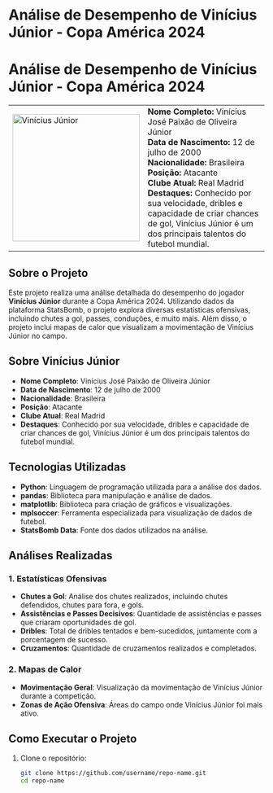 # Análise de Desempenho de Vinícius Júnior - Copa América 2024

# Análise de Desempenho de Vinícius Júnior - Copa América 2024

<table>
   <tr>
      <td> 
         <img src="./vinicius_junior.jpg" alt="Vinícius Júnior" width="250"/>
      </td>
      <td>
         <b>Nome Completo:</b> Vinícius José Paixão de Oliveira Júnior<br>
         <b>Data de Nascimento:</b> 12 de julho de 2000<br>
         <b>Nacionalidade:</b> Brasileira<br>
         <b>Posição:</b> Atacante<br>
         <b>Clube Atual:</b> Real Madrid<br>
         <b>Destaques:</b> Conhecido por sua velocidade, dribles e capacidade de criar chances de gol, Vinícius Júnior é um dos principais talentos do                  futebol mundial.
      </td>
   </tr>
</table>


## Sobre o Projeto

Este projeto realiza uma análise detalhada do desempenho do jogador **Vinícius Júnior** durante a Copa América 2024. Utilizando dados da plataforma StatsBomb, o projeto explora diversas estatísticas ofensivas, incluindo chutes a gol, passes, conduções, e muito mais. Além disso, o projeto inclui mapas de calor que visualizam a movimentação de Vinícius Júnior no campo.

## Sobre Vinícius Júnior

- **Nome Completo**: Vinícius José Paixão de Oliveira Júnior
- **Data de Nascimento**: 12 de julho de 2000
- **Nacionalidade**: Brasileira
- **Posição**: Atacante
- **Clube Atual**: Real Madrid
- **Destaques**: Conhecido por sua velocidade, dribles e capacidade de criar chances de gol, Vinícius Júnior é um dos principais talentos do futebol mundial.

## Tecnologias Utilizadas

- **Python**: Linguagem de programação utilizada para a análise dos dados.
- **pandas**: Biblioteca para manipulação e análise de dados.
- **matplotlib**: Biblioteca para criação de gráficos e visualizações.
- **mplsoccer**: Ferramenta especializada para visualização de dados de futebol.
- **StatsBomb Data**: Fonte dos dados utilizados na análise.

## Análises Realizadas

### 1. Estatísticas Ofensivas
- **Chutes a Gol**: Análise dos chutes realizados, incluindo chutes defendidos, chutes para fora, e gols.
- **Assistências e Passes Decisivos**: Quantidade de assistências e passes que criaram oportunidades de gol.
- **Dribles**: Total de dribles tentados e bem-sucedidos, juntamente com a porcentagem de sucesso.
- **Cruzamentos**: Quantidade de cruzamentos realizados e completados.

### 2. Mapas de Calor
- **Movimentação Geral**: Visualização da movimentação de Vinícius Júnior durante a competição.
- **Zonas de Ação Ofensiva**: Áreas do campo onde Vinícius Júnior foi mais ativo.

## Como Executar o Projeto

1. Clone o repositório:
   ```bash
   git clone https://github.com/username/repo-name.git
   cd repo-name
